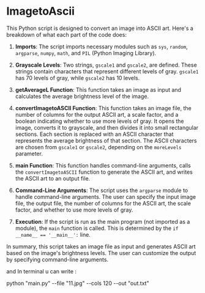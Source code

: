 ﻿# ImagetoAscii

This Python script is designed to convert an image into ASCII art. Here's a breakdown of what each part of the code does:

1. **Imports**: The script imports necessary modules such as `sys`, `random`, `argparse`, `numpy`, `math`, and `PIL` (Python Imaging Library).

2. **Grayscale Levels**: Two strings, `gscale1` and `gscale2`, are defined. These strings contain characters that represent different levels of gray. `gscale1` has 70 levels of gray, while `gscale2` has 10 levels.

3. **getAverageL Function**: This function takes an image as input and calculates the average brightness level of the image.

4. **convertImagetoASCII Function**: This function takes an image file, the number of columns for the output ASCII art, a scale factor, and a boolean indicating whether to use more levels of gray. It opens the image, converts it to grayscale, and then divides it into small rectangular sections. Each section is replaced with an ASCII character that represents the average brightness of that section. The ASCII characters are chosen from `gscale1` or `gscale2`, depending on the `moreLevels` parameter.

5. **main Function**: This function handles command-line arguments, calls the `convertImagetoASCII` function to generate the ASCII art, and writes the ASCII art to an output file.

6. **Command-Line Arguments**: The script uses the `argparse` module to handle command-line arguments. The user can specify the input image file, the output file, the number of columns for the ASCII art, the scale factor, and whether to use more levels of gray.

7. **Execution**: If the script is run as the main program (not imported as a module), the `main` function is called. This is determined by the `if __name__ == '__main__':` line.

In summary, this script takes an image file as input and generates ASCII art based on the image's brightness levels. The user can customize the output by specifying command-line arguments.

and In terminal u can write  :

python "main.py" --file "11.jpg" --cols 120 --out "out.txt" 

